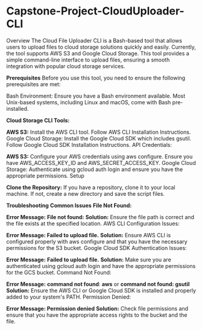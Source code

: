 # Capstone-Project-CloudUploader-CLI

Overview
The Cloud File Uploader CLI is a Bash-based tool that allows users to upload files to cloud storage solutions quickly and easily. Currently, the tool supports AWS S3 and Google Cloud Storage. This tool provides a simple command-line interface to upload files, ensuring a smooth integration with popular cloud storage services.

**Prerequisites**
Before you use this tool, you need to ensure the following prerequisites are met:

Bash Environment: Ensure you have a Bash environment available. Most Unix-based systems, including Linux and macOS, come with Bash pre-installed.

**Cloud Storage CLI Tools:**

**AWS S3:** Install the AWS CLI tool. Follow AWS CLI Installation Instructions.
Google Cloud Storage: Install the Google Cloud SDK which includes gsutil. Follow Google Cloud SDK Installation Instructions.
API Credentials:

**AWS S3:** Configure your AWS credentials using aws configure. Ensure you have AWS_ACCESS_KEY_ID and AWS_SECRET_ACCESS_KEY.
Google Cloud Storage: Authenticate using gcloud auth login and ensure you have the appropriate permissions.
Setup

**Clone the Repository:**
If you have a repository, clone it to your local machine. If not, create a new directory and save the script files.

**Troubleshooting**
**Common Issues**
**File Not Found:**

**Error Message:** **File not found:** **<file-path>**
**Solution:** Ensure the file path is correct and the file exists at the specified location.
AWS CLI Configuration Issues:

**Error Message: Failed to upload file.**
**Solution:** Ensure AWS CLI is configured properly with aws configure and that you have the necessary permissions for the S3 bucket.
Google Cloud SDK Authentication Issues:

**Error Message:** **Failed to upload file.**
**Solution:** Make sure you are authenticated using gcloud auth login and have the appropriate permissions for the GCS bucket.
Command Not Found:

**Error Message:** **command not found**: **aws** or **command not found: gsutil**
**Solution:** Ensure the AWS CLI or Google Cloud SDK is installed and properly added to your system's PATH.
Permission Denied:

**Error Message: Permission denied**
**Solution:** Check file permissions and ensure that you have the appropriate access rights to the bucket and the file.


